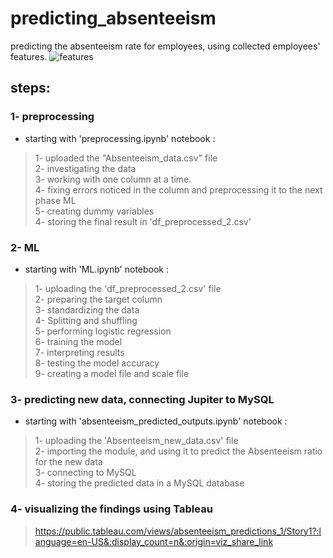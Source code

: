 # predicting_absenteeism
predicting the absenteeism rate for employees, using collected employees' features.
![features](https://user-images.githubusercontent.com/77872656/203224277-04370863-fa28-4052-8f74-49d4167d878e.PNG)

## steps:
### 1- preprocessing 
- starting with 'preprocessing.ipynb' notebook :
> 1- uploaded the "Absenteeism_data.csv" file <br>
> 2- investigating the data <br>
> 3- working with one column at a time. <br>
> 4- fixing errors noticed in the column and preprocessing it to the next phase ML <br>
> 5- creating dummy variables <br>
> 4- storing the final result in 'df_preprocessed_2.csv' <br>

### 2- ML
- starting with 'ML.ipynb' notebook :
> 1- uploading the 'df_preprocessed_2.csv' file <br>
> 2- preparing the target column <br>
> 3- standardizing the data<br>
> 4- Splitting and shuffling<br>
> 5- performing logistic regression <br>
> 6- training the model <br>
> 7- interpreting results <br>
> 8- testing the model accuracy <br> 
> 9- creating a model file and scale file <br>

### 3- predicting new data, connecting Jupiter to MySQL
-  starting with 'absenteeism_predicted_outputs.ipynb' notebook :
> 1- uploading the 'Absenteeism_new_data.csv' file <br>
> 2- importing the module, and using it to predict the Absenteeism ratio for the new data <br>
> 3- connecting to MySQL <br>
> 4- storing the predicted data in a MySQL database <br>

### 4- visualizing the findings using Tableau
> https://public.tableau.com/views/absenteeism_predictions_1/Story1?:language=en-US&:display_count=n&:origin=viz_share_link
